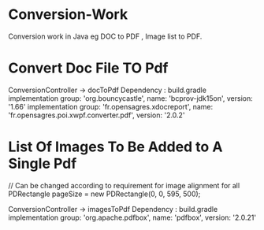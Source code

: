 # Conversion-Work
Conversion work in Java eg DOC to PDF , Image list to PDF.


# Convert Doc File TO Pdf
ConversionController -> docToPdf
Dependency : build.gradle
implementation group: 'org.bouncycastle', name: 'bcprov-jdk15on', version: '1.66'
implementation group: 'fr.opensagres.xdocreport', name: 'fr.opensagres.poi.xwpf.converter.pdf', version: '2.0.2'



# List Of Images To Be Added to A Single Pdf

// Can be changed according to requirement for image alignment for all
PDRectangle pageSize = new PDRectangle(0, 0, 595, 500);

ConversionController -> imagesToPdf
Dependency : build.gradle
implementation group: 'org.apache.pdfbox', name: 'pdfbox', version: '2.0.21'


